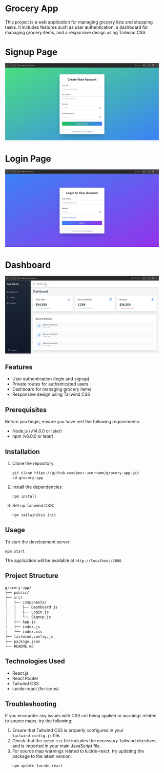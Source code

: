 # Grocery App

This project is a web application for managing grocery lists and shopping tasks. It includes features such as user authentication, a dashboard for managing grocery items, and a responsive design using Tailwind CSS.

# Signup Page

![Signup Page](public/Signup.jpg)

# Login Page
![Login Page](public/Login.jpg)

# Dashboard
![Dashboard Page](public/Dashboard.jpg)


## Features

- User authentication (login and signup)
- Private routes for authenticated users
- Dashboard for managing grocery items
- Responsive design using Tailwind CSS

## Prerequisites

Before you begin, ensure you have met the following requirements:

- Node.js (v14.0.0 or later)
- npm (v6.0.0 or later)

## Installation

1. Clone the repository:
   ```
   git clone https://github.com/your-username/grocery-app.git
   cd grocery-app
   ```

2. Install the dependencies:
   ```
   npm install
   ```

3. Set up Tailwind CSS:
   ```
   npx tailwindcss init
   ```


## Usage

To start the development server:

```
npm start
```

The application will be available at `http://localhost:3000`.

## Project Structure

```
grocery-app/
├── public/
├── src/
│   ├── components/
│   │   ├── Dashboard.js
│   │   ├── Login.js
│   │   └── Signup.js
│   ├── App.js
│   ├── index.js
│   └── index.css
├── tailwind.config.js
├── package.json
└── README.md
```

## Technologies Used

- React.js
- React Router
- Tailwind CSS
- lucide-react (for icons)

## Troubleshooting

If you encounter any issues with CSS not being applied or warnings related to source maps, try the following:

1. Ensure that Tailwind CSS is properly configured in your `tailwind.config.js` file.
2. Check that the `index.css` file includes the necessary Tailwind directives and is imported in your main JavaScript file.
3. For source map warnings related to lucide-react, try updating the package to the latest version:
   ```
   npm update lucide-react
   ```
